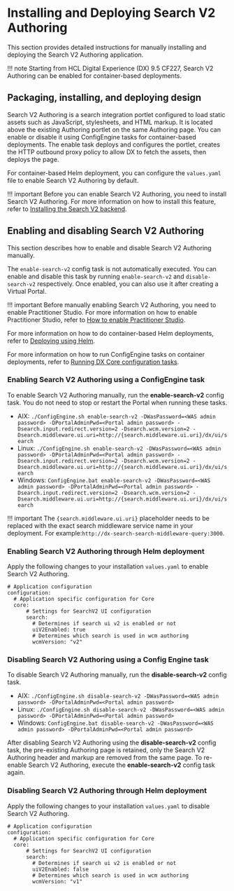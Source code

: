 # Installing and Deploying Search V2 Authoring

This section provides detailed instructions for manually installing and deploying the Search V2 Authoring application.

!!! note 
    Starting from HCL Digital Experience (DX) 9.5 CF227, Search V2 Authoring can be enabled for container-based deployments.

## Packaging, installing, and deploying design

Search V2 Authoring is a search integration portlet configured to load static assets such as JavaScript, stylesheets, and HTML markup. It is located above the existing Authoring portlet on the same Authoring page. You can enable or disable it using ConfigEngine tasks for container-based deployments. The enable task deploys and configures the portlet, creates the HTTP outbound proxy policy to allow DX to fetch the assets, then deploys the page.

For container-based Helm deployment, you can configure the `values.yaml` file to enable Search V2 Authoring by default.

!!! important
    Before you can enable Search V2 Authoring, you need to install Search V2 Authoring. For more information on how to install this feature, refer to [Installing the Search V2 backend](../../deployment/install/container/helm_deployment/preparation/optional_tasks/optional_install_new_search.md).

## Enabling and disabling Search V2 Authoring

This section describes how to enable and disable Search V2 Authoring manually.

The `enable-search-v2` config task is not automatically executed. You can enable and disable this task by running `enable-search-v2` and `disable-search-v2` respectively. Once enabled, you can also use it after creating a Virtual Portal.

!!! important
    Before manually enabling Search V2 Authoring, you need to enable Practitioner Studio. For more information on how to enable Practitioner Studio, refer to [How to enable Practitioner Studio](../../build_sites/practitioner_studio/working_with_ps/enable_prac_studio.md).

For more information on how to do container-based Helm deployments, refer to [Deploying using Helm](../../deployment/install/container/helm_deployment/overview.md).

For more information on how to run ConfigEngine tasks on container deployments, refer to [Running DX Core configuration tasks](../../deployment/manage/container_configuration/run_core_config_engine.md).

### Enabling Search V2 Authoring using a ConfigEngine task

To enable Search V2 Authoring manually, run the **enable-search-v2** config task. You do not need to stop or restart the Portal when running these tasks.

-   AIX: `./ConfigEngine.sh enable-search-v2 -DWasPassword=<WAS admin password> -DPortalAdminPwd=<Portal admin password> -Dsearch.input.redirect.version=2 -Dsearch.wcm.version=2 -Dsearch.middleware.ui.uri=http://{search.middleware.ui.uri}/dx/ui/search`
-   Linux: `./ConfigEngine.sh enable-search-v2 -DWasPassword=<WAS admin password> -DPortalAdminPwd=<Portal admin password> -Dsearch.input.redirect.version=2 -Dsearch.wcm.version=2 -Dsearch.middleware.ui.uri=http://{search.middleware.ui.uri}/dx/ui/search`
-   Windows: `ConfigEngine.bat enable-search-v2 -DWasPassword=<WAS admin password> -DPortalAdminPwd=<Portal admin password> -Dsearch.input.redirect.version=2 -Dsearch.wcm.version=2 -Dsearch.middleware.ui.uri=http://{search.middleware.ui.uri}/dx/ui/search`
    
!!! important
    The `{search.middleware.ui.uri}` placeholder needs to be replaced with the exact search middleware service name in your deployment. For example:`http://dx-search-search-middleware-query:3000`.
        

### Enabling Search V2 Authoring through Helm deployment


Apply the following changes to your installation `values.yaml` to enable Search V2 Authoring.

```
# Application configuration
configuration:
  # Application specific configuration for Core
  core:
      # Settings for SearchV2 UI configuration
      search:
        # Determines if search ui v2 is enabled or not
        uiV2Enabled: true
        # Determines which search is used in wcm authoring
        wcmVersion: "v2"
```

### Disabling Search V2 Authoring using a Config Engine task

To disable Search V2 Authoring manually, run the **disable-search-v2** config task.

-   AIX: `./ConfigEngine.sh disable-search-v2 -DWasPassword=<WAS admin password> -DPortalAdminPwd=<Portal admin password>`
-   Linux: `./ConfigEngine.sh disable-search-v2 -DWasPassword=<WAS admin password> -DPortalAdminPwd=<Portal admin password>`
-   Windows: `ConfigEngine.bat disable-search-v2 -DWasPassword=<WAS admin password> -DPortalAdminPwd=<Portal admin password>`


After disabling Search V2 Authoring using the **disable-search-v2** config task, the pre-existing Authoring page is retained, only the Search V2 Authoring header and markup are removed from the same page. To re-enable Search V2 Authoring, execute the **enable-search-v2** config task again.

### Disabling Search V2 Authoring through Helm deployment


Apply the following changes to your installation `values.yaml` to disable Search V2 Authoring.

```
# Application configuration
configuration:
  # Application specific configuration for Core
  core:
      # Settings for SearchV2 UI configuration
      search:
        # Determines if search ui v2 is enabled or not
        uiV2Enabled: false
        # Determines which search is used in wcm authoring
        wcmVersion: "v1"
```
